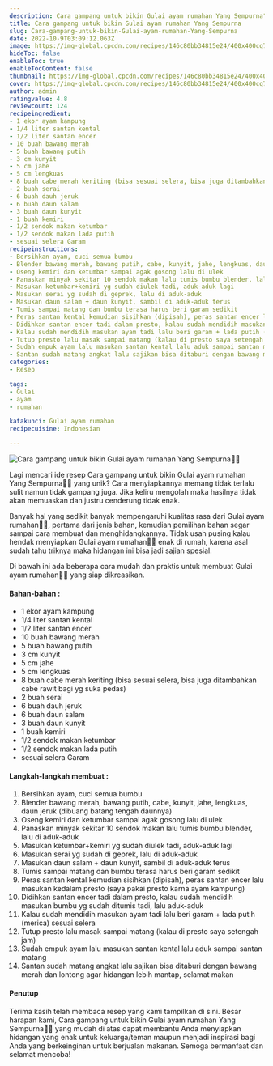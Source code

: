 ```yaml
---
description: Cara gampang untuk bikin Gulai ayam rumahan Yang Sempurna"
title: Cara gampang untuk bikin Gulai ayam rumahan Yang Sempurna
slug: Cara-gampang-untuk-bikin-Gulai-ayam-rumahan-Yang-Sempurna
date: 2022-10-9T03:09:12.063Z
image: https://img-global.cpcdn.com/recipes/146c80bb34815e24/400x400cq70/photo.jpg
hideToc: false
enableToc: true
enableTocContent: false
thumbnail: https://img-global.cpcdn.com/recipes/146c80bb34815e24/400x400cq70/photo.jpg
cover: https://img-global.cpcdn.com/recipes/146c80bb34815e24/400x400cq70/photo.jpg
author: admin
ratingvalue: 4.8
reviewcount: 124
recipeingredient:
- 1 ekor ayam kampung
- 1/4 liter santan kental
- 1/2 liter santan encer
- 10 buah bawang merah
- 5 buah bawang putih
- 3 cm kunyit
- 5 cm jahe
- 5 cm lengkuas
- 8 buah cabe merah keriting (bisa sesuai selera, bisa juga ditambahkan cabe rawit bagi yg suka pedas)
- 2 buah serai
- 6 buah dauh jeruk
- 6 buah daun salam
- 3 buah daun kunyit
- 1 buah kemiri
- 1/2 sendok makan ketumbar
- 1/2 sendok makan lada putih
- sesuai selera Garam
recipeinstructions:
- Bersihkan ayam, cuci semua bumbu
- Blender bawang merah, bawang putih, cabe, kunyit, jahe, lengkuas, daun jeruk (dibuang batang tengah daunnya)
- Oseng kemiri dan ketumbar sampai agak gosong lalu di ulek
- Panaskan minyak sekitar 10 sendok makan lalu tumis bumbu blender, lalu di aduk-aduk
- Masukan ketumbar+kemiri yg sudah diulek tadi, aduk-aduk lagi
- Masukan serai yg sudah di geprek, lalu di aduk-aduk
- Masukan daun salam + daun kunyit, sambil di aduk-aduk terus
- Tumis sampai matang dan bumbu terasa harus beri garam sedikit
- Peras santan kental kemudian sisihkan (dipisah), peras santan encer lalu masukan kedalam presto (saya pakai presto karna ayam kampung)
- Didihkan santan encer tadi dalam presto, kalau sudah mendidih masukan bumbu yg sudah ditumis tadi, lalu aduk-aduk
- Kalau sudah mendidih masukan ayam tadi lalu beri garam + lada putih (merica) sesuai selera
- Tutup presto lalu masak sampai matang (kalau di presto saya setengah jam)
- Sudah empuk ayam lalu masukan santan kental lalu aduk sampai santan matang
- Santan sudah matang angkat lalu sajikan bisa ditaburi dengan bawang merah dan lontong agar hidangan lebih mantap, selamat makan
categories:
- Resep

tags:
- Gulai
- ayam
- rumahan

katakunci: Gulai ayam rumahan
recipecuisine: Indonesian

---
```


![Cara gampang untuk bikin Gulai ayam rumahan Yang Sempurna👩‍🍳](https://img-global.cpcdn.com/recipes/146c80bb34815e24/400x400cq70/photo.jpg)

Lagi mencari ide resep Cara gampang untuk bikin Gulai ayam rumahan Yang Sempurna👩‍🍳 yang unik? Cara menyiapkannya memang tidak terlalu sulit namun tidak gampang juga. Jika keliru mengolah maka hasilnya tidak akan memuaskan dan justru cenderung tidak enak.

Banyak hal yang sedikit banyak mempengaruhi kualitas rasa dari Gulai ayam rumahan👩‍🍳, pertama dari jenis bahan, kemudian pemilihan bahan segar sampai cara membuat dan menghidangkannya. Tidak usah pusing kalau hendak menyiapkan Gulai ayam rumahan👩‍🍳 enak di rumah, karena asal sudah tahu triknya maka hidangan ini bisa jadi sajian spesial.

Di bawah ini ada beberapa cara mudah dan praktis untuk membuat Gulai ayam rumahan👩‍🍳 yang siap dikreasikan.

<!--inarticleads1-->

#### Bahan-bahan :

- 1 ekor ayam kampung
- 1/4 liter santan kental
- 1/2 liter santan encer
- 10 buah bawang merah
- 5 buah bawang putih
- 3 cm kunyit
- 5 cm jahe
- 5 cm lengkuas
- 8 buah cabe merah keriting (bisa sesuai selera, bisa juga ditambahkan cabe rawit bagi yg suka pedas)
- 2 buah serai
- 6 buah dauh jeruk
- 6 buah daun salam
- 3 buah daun kunyit
- 1 buah kemiri
- 1/2 sendok makan ketumbar
- 1/2 sendok makan lada putih
- sesuai selera Garam

<!--inarticleads2-->

#### Langkah-langkah membuat :

1. Bersihkan ayam, cuci semua bumbu
1. Blender bawang merah, bawang putih, cabe, kunyit, jahe, lengkuas, daun jeruk (dibuang batang tengah daunnya)
1. Oseng kemiri dan ketumbar sampai agak gosong lalu di ulek
1. Panaskan minyak sekitar 10 sendok makan lalu tumis bumbu blender, lalu di aduk-aduk
1. Masukan ketumbar+kemiri yg sudah diulek tadi, aduk-aduk lagi
1. Masukan serai yg sudah di geprek, lalu di aduk-aduk
1. Masukan daun salam + daun kunyit, sambil di aduk-aduk terus
1. Tumis sampai matang dan bumbu terasa harus beri garam sedikit
1. Peras santan kental kemudian sisihkan (dipisah), peras santan encer lalu masukan kedalam presto (saya pakai presto karna ayam kampung)
1. Didihkan santan encer tadi dalam presto, kalau sudah mendidih masukan bumbu yg sudah ditumis tadi, lalu aduk-aduk
1. Kalau sudah mendidih masukan ayam tadi lalu beri garam + lada putih (merica) sesuai selera
1. Tutup presto lalu masak sampai matang (kalau di presto saya setengah jam)
1. Sudah empuk ayam lalu masukan santan kental lalu aduk sampai santan matang
1. Santan sudah matang angkat lalu sajikan bisa ditaburi dengan bawang merah dan lontong agar hidangan lebih mantap, selamat makan

#### Penutup

Terima kasih telah membaca resep yang kami tampilkan di sini. Besar harapan kami, Cara gampang untuk bikin Gulai ayam rumahan Yang Sempurna👩‍🍳 yang mudah di atas dapat membantu Anda menyiapkan hidangan yang enak untuk keluarga/teman maupun menjadi inspirasi bagi Anda yang berkeinginan untuk berjualan makanan. Semoga bermanfaat dan selamat mencoba!